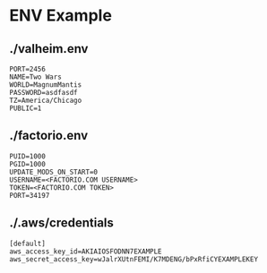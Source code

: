 # ENV Example

## ./valheim.env
```
PORT=2456
NAME=Two Wars
WORLD=MagnumMantis
PASSWORD=asdfasdf
TZ=America/Chicago
PUBLIC=1
```

## ./factorio.env
```
PUID=1000
PGID=1000
UPDATE_MODS_ON_START=0
USERNAME=<FACTORIO.COM USERNAME>
TOKEN=<FACTORIO.COM TOKEN>
PORT=34197
```

## ./.aws/credentials
```
[default]
aws_access_key_id=AKIAIOSFODNN7EXAMPLE
aws_secret_access_key=wJalrXUtnFEMI/K7MDENG/bPxRfiCYEXAMPLEKEY
```

